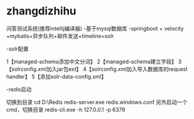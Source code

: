 # zhangdizhihu
问答测试系统(推荐intellij编译器)
-基于mysql数据库
-springboot + velocity +mybatis+异步队列+邮件发送+timeline+solr

-solr配置

1【managed-schema添加中文分词】
2【managed-schema建立字段】
3【solrconfig.xml加入jar包ext】
4【solrconfig.xml加入导入数据库的request handler】
5【添加solr-data-config.xml】

-redis启动

切换到目录 cd D:\Redis
redis-server.exe redis.windows.conf
另外启动一个cmd，切换目录
redis-cli.exe -h 127.0.0.1 -p 6379


